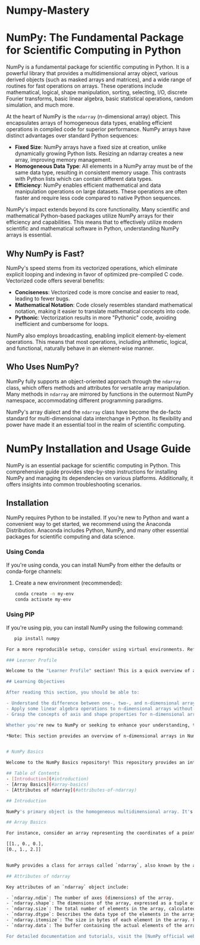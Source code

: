 # Numpy-Mastery

# NumPy: The Fundamental Package for Scientific Computing in Python

NumPy is a fundamental package for scientific computing in Python. It is a powerful library that provides a multidimensional array object, various derived objects (such as masked arrays and matrices), and a wide range of routines for fast operations on arrays. These operations include mathematical, logical, shape manipulation, sorting, selecting, I/O, discrete Fourier transforms, basic linear algebra, basic statistical operations, random simulation, and much more.

At the heart of NumPy is the `ndarray` (n-dimensional array) object. This encapsulates arrays of homogeneous data types, enabling efficient operations in compiled code for superior performance. NumPy arrays have distinct advantages over standard Python sequences:

- **Fixed Size**: NumPy arrays have a fixed size at creation, unlike dynamically growing Python lists. Resizing an ndarray creates a new array, improving memory management.
- **Homogeneous Data Type**: All elements in a NumPy array must be of the same data type, resulting in consistent memory usage. This contrasts with Python lists which can contain different data types.
- **Efficiency**: NumPy enables efficient mathematical and data manipulation operations on large datasets. These operations are often faster and require less code compared to native Python sequences.

NumPy's impact extends beyond its core functionality. Many scientific and mathematical Python-based packages utilize NumPy arrays for their efficiency and capabilities. This means that to effectively utilize modern scientific and mathematical software in Python, understanding NumPy arrays is essential.

## Why NumPy is Fast?

NumPy's speed stems from its vectorized operations, which eliminate explicit looping and indexing in favor of optimized pre-compiled C code. Vectorized code offers several benefits:

- **Conciseness**: Vectorized code is more concise and easier to read, leading to fewer bugs.
- **Mathematical Notation**: Code closely resembles standard mathematical notation, making it easier to translate mathematical concepts into code.
- **Pythonic**: Vectorization results in more "Pythonic" code, avoiding inefficient and cumbersome for loops.

NumPy also employs broadcasting, enabling implicit element-by-element operations. This means that most operations, including arithmetic, logical, and functional, naturally behave in an element-wise manner.

## Who Uses NumPy?

NumPy fully supports an object-oriented approach through the `ndarray` class, which offers methods and attributes for versatile array manipulation. Many methods in `ndarray` are mirrored by functions in the outermost NumPy namespace, accommodating different programming paradigms.

NumPy's array dialect and the `ndarray` class have become the de-facto standard for multi-dimensional data interchange in Python. Its flexibility and power have made it an essential tool in the realm of scientific computing.

# NumPy Installation and Usage Guide

NumPy is an essential package for scientific computing in Python. This comprehensive guide provides step-by-step instructions for installing NumPy and managing its dependencies on various platforms. Additionally, it offers insights into common troubleshooting scenarios.

## Installation

NumPy requires Python to be installed. If you're new to Python and want a convenient way to get started, we recommend using the Anaconda Distribution. Anaconda includes Python, NumPy, and many other essential packages for scientific computing and data science.

### Using Conda

If you're using conda, you can install NumPy from either the defaults or conda-forge channels:

1. Create a new environment (recommended):
   
   ```bash
   conda create -n my-env
   conda activate my-env

### Using PIP

If you're using pip, you can install NumPy using the following command:

```bash
   pip install numpy

For a more reproducible setup, consider using virtual environments. Refer to the "Reproducible Installs" section below for details.

### Learner Profile

Welcome to the "Learner Profile" section! This is a quick overview of arrays in NumPy. It demonstrates how n-dimensional arrays are represented and can be manipulated. If you're looking to understand how to apply common functions to n-dimensional arrays without using for-loops, or if you want to grasp the concepts of axis and shape properties for n-dimensional arrays, this article might be of great help to you.

## Learning Objectives

After reading this section, you should be able to:

- Understand the difference between one-, two-, and n-dimensional arrays in NumPy.
- Apply some linear algebra operations to n-dimensional arrays without resorting to for-loops.
- Grasp the concepts of axis and shape properties for n-dimensional arrays.

Whether you're new to NumPy or seeking to enhance your understanding, this section will provide valuable insights into array manipulation and its fundamental properties.

*Note: This section provides an overview of n-dimensional arrays in NumPy, aiming to help readers understand their representation and manipulation. Adjust your learning based on your comfort level and interests.*


# NumPy Basics

Welcome to the NumPy Basics repository! This repository provides an introduction to the fundamental concepts of NumPy, a powerful Python library for numerical computations involving multi-dimensional arrays or matrices.

## Table of Contents
- [Introduction](#introduction)
- [Array Basics](#array-basics)
- [Attributes of ndarray](#attributes-of-ndarray)

## Introduction

NumPy's primary object is the homogeneous multidimensional array. It's essentially a table of elements, often numbers, all of the same type, and indexed by a tuple of non-negative integers. In NumPy, these dimensions are referred to as axes.

## Array Basics

For instance, consider an array representing the coordinates of a point in 3D space: `[1, 2, 1]`. This array has one axis, and that axis contains 3 elements, giving it a length of 3. In a more complex example below, the array has 2 axes. The first axis has a length of 2, and the second axis has a length of 3.

[[1., 0., 0.],
[0., 1., 2.]]


NumPy provides a class for arrays called `ndarray`, also known by the alias `array`. It's important to note that `numpy.array` is distinct from the Standard Python Library's `array.array`, which handles one-dimensional arrays and offers less functionality.

## Attributes of ndarray

Key attributes of an `ndarray` object include:

- `ndarray.ndim`: The number of axes (dimensions) of the array.
- `ndarray.shape`: The dimensions of the array, expressed as a tuple of integers indicating the size along each dimension. For example, a matrix with `n` rows and `m` columns has a shape of `(n, m)`.
- `ndarray.size`: The total number of elements in the array, calculated as the product of the dimensions specified in the `shape` tuple.
- `ndarray.dtype`: Describes the data type of the elements in the array. You can use standard Python types or specialized NumPy types like `numpy.int32`, `numpy.float64`, etc.
- `ndarray.itemsize`: The size in bytes of each element in the array. For instance, an array of elements of type `float64` has an item size of 8 bytes.
- `ndarray.data`: The buffer containing the actual elements of the array. You'll usually access elements using indexing rather than this attribute.

For detailed documentation and tutorials, visit the [NumPy official website](https://numpy.org/).

